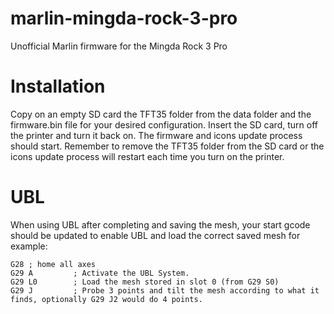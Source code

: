 # marlin-mingda-rock-3-pro
Unofficial Marlin firmware for the Mingda Rock 3 Pro

# Installation

Copy on an empty SD card the TFT35 folder from the data folder and the firmware.bin file for your desired configuration. Insert the SD card, turn off the printer and turn it back on. The firmware and icons update process should start. Remember to remove the TFT35 folder from the SD card or the icons update process will restart each time you turn on the printer.

# UBL

When using UBL after completing and saving the mesh, your start gcode should be updated to enable UBL and load the correct saved mesh for example:

```
G28 ; home all axes
G29 A         ; Activate the UBL System.
G29 L0        ; Load the mesh stored in slot 0 (from G29 S0)
G29 J         ; Probe 3 points and tilt the mesh according to what it finds, optionally G29 J2 would do 4 points.
```
